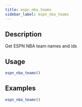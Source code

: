 ```yaml
---
title: espn_nba_teams
sidebar_label: espn_nba_teams
---
```


## Description

Get ESPN NBA team names and ids

## Usage

```r
espn_nba_teams()
```

## Examples

```r
espn_nba_teams()
```


